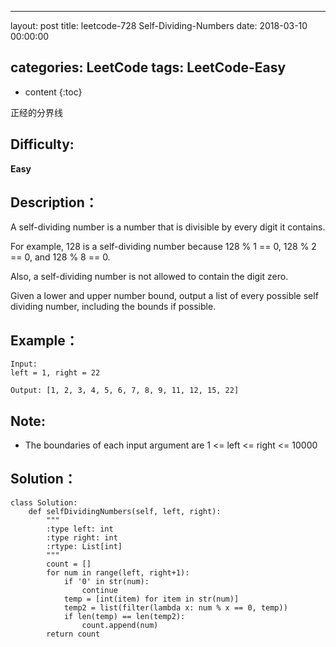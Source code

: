 
---
layout: post
title:  leetcode-728 Self-Dividing-Numbers
date:   2018-03-10 00:00:00

categories: LeetCode
tags: LeetCode-Easy
---

* content
{:toc}

正经的分界线





## Difficulty:

**Easy**

## Description：

A self-dividing number is a number that is divisible by every digit it contains.

For example, 128 is a self-dividing number because 128 % 1 == 0, 128 % 2 == 0, and 128 % 8 == 0.

Also, a self-dividing number is not allowed to contain the digit zero.

Given a lower and upper number bound, output a list of every possible self dividing number, including the bounds if possible. 

## Example：

```
Input: 
left = 1, right = 22

Output: [1, 2, 3, 4, 5, 6, 7, 8, 9, 11, 12, 15, 22]
```

## Note:

- The boundaries of each input argument are 1 <= left <= right <= 10000

## Solution：

```
class Solution:
    def selfDividingNumbers(self, left, right):
        """
        :type left: int
        :type right: int
        :rtype: List[int]
        """
        count = []
        for num in range(left, right+1):
            if '0' in str(num):
                continue
            temp = [int(item) for item in str(num)]
            temp2 = list(filter(lambda x: num % x == 0, temp))
            if len(temp) == len(temp2):
                count.append(num)
        return count
```